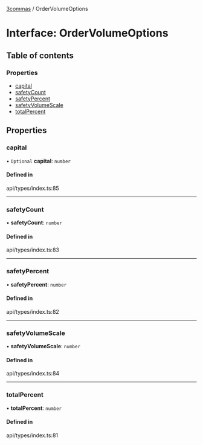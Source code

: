 [3commas](../README.md) / OrderVolumeOptions

# Interface: OrderVolumeOptions

## Table of contents

### Properties

- [capital](OrderVolumeOptions.md#capital)
- [safetyCount](OrderVolumeOptions.md#safetycount)
- [safetyPercent](OrderVolumeOptions.md#safetypercent)
- [safetyVolumeScale](OrderVolumeOptions.md#safetyvolumescale)
- [totalPercent](OrderVolumeOptions.md#totalpercent)

## Properties

### capital

• `Optional` **capital**: `number`

#### Defined in

api/types/index.ts:85

---

### safetyCount

• **safetyCount**: `number`

#### Defined in

api/types/index.ts:83

---

### safetyPercent

• **safetyPercent**: `number`

#### Defined in

api/types/index.ts:82

---

### safetyVolumeScale

• **safetyVolumeScale**: `number`

#### Defined in

api/types/index.ts:84

---

### totalPercent

• **totalPercent**: `number`

#### Defined in

api/types/index.ts:81
